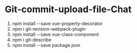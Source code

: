 # Git-commit-upload-file-Chat


1. npm install --save vue-property-decorator
2. npm i git-revision-webpack-plugin
3. npm install --save vue-class-component
4. npm i git-describe
5. npm install --save package.json
